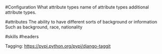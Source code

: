 #Configuration
	What attribute types
	name of attribute types
	additional attribute types.

#attributes
	The ability to have different sorts of background or information
	Such as background, race, nationality
	
	

#skills
	#headers

Tagging: 
https://pypi.python.org/pypi/django-taggit